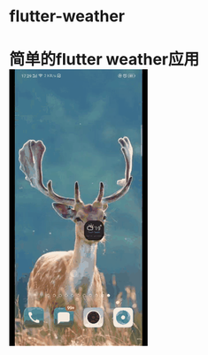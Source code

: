 # flutter-weather
简单的flutter weather应用
![image](https://github.com/byron-xie/flutter-weather/blob/master/29e2af69-4e3b-4f35-bd8e-712c826207ac.gif?raw=true)
==
